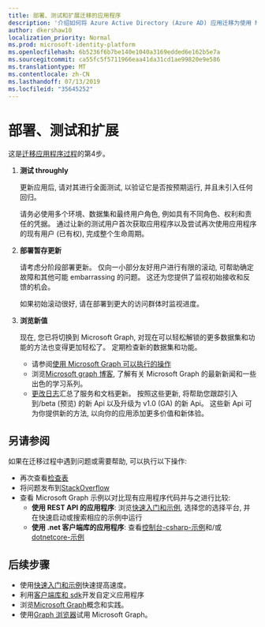 ```yaml
---
title: 部署、测试和扩展迁移的应用程序
description: '介绍如何将 Azure Active Directory (Azure AD) 应用迁移为使用 Microsoft Graph API (REST);这讨论了步骤 3: 部署、测试和扩展。'
author: dkershaw10
localization_priority: Normal
ms.prod: microsoft-identity-platform
ms.openlocfilehash: 6b5236f6b7be140e1040a3169edded6e162b5e7a
ms.sourcegitcommit: ca55fc5f5711966eaa41da31cd1ae99820e9e586
ms.translationtype: MT
ms.contentlocale: zh-CN
ms.lasthandoff: 07/13/2019
ms.locfileid: "35645252"
---
```

# <a name="deploy-test-and-extend"></a>部署、测试和扩展

这是[迁移应用程序过程](migrate-azure-ad-graph-planning-checklist.md)的第4步。

1.  **测试 throughly**

    更新应用后, 请对其进行全面测试, 以验证它是否按预期运行, 并且未引入任何回归。  

    请务必使用多个环境、数据集和最终用户角色, 例如具有不同角色、权利和责任的凭据。 通过让新的测试用户首次获取应用程序以及尝试再次使用应用程序的现有用户 (已有权), 完成整个生命周期。

2.  **部署暂存更新**

    请考虑分阶段部署更新。  仅向一小部分友好用户进行有限的滚动, 可帮助确定故障和其他可能 embarrassing 的问题。  这还为您提供了监视初始接收和反馈的机会。

    如果初始滚动很好, 请在部署到更大的访问群体时监视进度。

3.  **浏览新值**

    现在, 您已将切换到 Microsoft Graph, 对现在可以轻松解锁的更多数据集和功能的方法也变得更加轻松了。 定期检查新的数据集和功能。  

    - 请参阅[使用 Microsoft Graph 可以执行的操作](/graph/examples)
    - 浏览[Microsoft graph 博客](/graph/blogs), 了解有关 Microsoft Graph 的最新新闻和一些出色的学习系列。
    - [更改日志](/greaph/changelog)汇总了服务和文档更新。 按照这些更新, 将帮助您跟踪引入到/beta (预览) 的新 Api 以及升级为 v1.0 (GA) 的新 Api。  这些新 Api 可为你提供新的方法, 以向你的应用添加更多价值和新体验。  

## <a name="see-also"></a>另请参阅

如果在迁移过程中遇到问题或需要帮助, 可以执行以下操作:

- 再次查看[检查表](migrate-azure-ad-graph-overview.md)
- 将问题发布到[StackOverflow](https://stackoverflow.com/questions/tagged/microsoft-graph)
- 查看 Microsoft Graph 示例以对比现有应用程序代码并与之进行比较:
  - **使用 REST API 的应用程序**: 浏览[快速入门和示例](https://developer.microsoft.com/graph/get-started), 选择您的选择平台, 并在快速启动或搜索相应的示例中运行
  - **使用 .net 客户端库的应用程序**: 查看[控制台-csharp-示例](https://github.com/microsoftgraph/console-csharp-snippets-sample)和/或[dotnetcore-示例](https://github.com/microsoftgraph/dotnetcore-console-sample)

## <a name="next-steps"></a>后续步骤

- 使用[快速入门和示例](/graph/get-started)快速提高速度。
- 利用[客户端库和 sdk](https://developer.microsoft.com/graph/get-started)开发自定义应用程序 
- 浏览[Microsoft Graph](/graph/overview)概念和实践。
- 使用[Graph 浏览器](https://aka.ms/ge)试用 Microsoft Graph。
